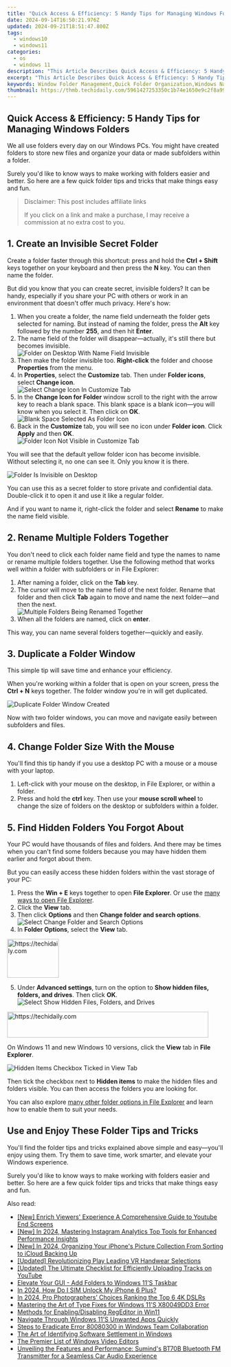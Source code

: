 ```yaml
---
title: "Quick Access & Efficiency: 5 Handy Tips for Managing Windows Folders"
date: 2024-09-14T16:50:21.976Z
updated: 2024-09-21T18:51:47.800Z
tags:
  - windows10
  - windows11
categories:
  - os
  - windows 11
description: "This Article Describes Quick Access & Efficiency: 5 Handy Tips for Managing Windows Folders"
excerpt: "This Article Describes Quick Access & Efficiency: 5 Handy Tips for Managing Windows Folders"
keywords: Window Folder Management,Quick Folder Organization,Windows Navigate Fast,Efficient File Access,Optimize Folder Use,Tips for Folder Control,Boosting System Speed
thumbnail: https://thmb.techidaily.com/5961427253350c1b74e1650e9c2f8a99858d6dfe3a81786842ed520231401b1b.jpg
---
```


## Quick Access & Efficiency: 5 Handy Tips for Managing Windows Folders

 We all use folders every day on our Windows PCs. You might have created folders to store new files and organize your data or made subfolders within a folder.

 Surely you'd like to know ways to make working with folders easier and better. So here are a few quick folder tips and tricks that make things easy and fun.

>  Disclaimer: This post includes affiliate links
>
>  If you click on a link and make a purchase, I may receive a commission at no extra cost to you.
>

## 1\. Create an Invisible Secret Folder

 Create a folder faster through this shortcut: press and hold the **Ctrl + Shift** keys together on your keyboard and then press the **N** key. You can then name the folder.

 But did you know that you can create secret, invisible folders? It can be handy, especially if you share your PC with others or work in an environment that doesn't offer much privacy. Here's how:

1. When you create a folder, the name field underneath the folder gets selected for naming. But instead of naming the folder, press the **Alt** key followed by the number **255**, and then hit **Enter**.
2. The name field of the folder will disappear—actually, it's still there but becomes invisible.  
![Folder on Desktop With Name Field Invisible](https://static1.makeuseofimages.com/wordpress/wp-content/uploads/2023/05/name-field-of-folder-invisible-1.jpg)
3. Then make the folder invisible too. **Right-click** the folder and choose **Properties** from the menu.
4. In **Properties**, select the **Customize** tab. Then under **Folder icons**, select **Change icon**.  
![Select Change Icon In Customize Tab](https://static1.makeuseofimages.com/wordpress/wp-content/uploads/2023/05/change-icon-in-customize-tab.jpg)
5. In the **Change Icon for Folder** window scroll to the right with the arrow key to reach a blank space. This blank space is a blank icon—you will know when you select it. Then click on **OK**.  
![Blank Space Selected As Folder Icon](https://static1.makeuseofimages.com/wordpress/wp-content/uploads/2023/05/select-blank-space-as-folder-icon.jpg)
6. Back in the **Customize** tab, you will see no icon under **Folder icon**. Click **Apply** and then **OK**.  
![Folder Icon Not Visible in Customize Tab](https://static1.makeuseofimages.com/wordpress/wp-content/uploads/2023/05/folder-icon-not-visible.jpg)

 You will see that the default yellow folder icon has become invisible. Without selecting it, no one can see it. Only you know it is there.

![Folder Is Invisible on Desktop](https://static1.makeuseofimages.com/wordpress/wp-content/uploads/2023/05/folder-is-invisible.jpg)

 You can use this as a secret folder to store private and confidential data. Double-click it to open it and use it like a regular folder.

 And if you want to name it, right-click the folder and select **Rename** to make the name field visible.

## 2\. Rename Multiple Folders Together

 You don't need to click each folder name field and type the names to name or rename multiple folders together. Use the following method that works well within a folder with subfolders or in File Explorer:

1. After naming a folder, click on the **Tab** key.
2. The cursor will move to the name field of the next folder. Rename that folder and then click **Tab** again to move and name the next folder—and then the next.  
![Multiple Folders Being Renamed Together](https://static1.makeuseofimages.com/wordpress/wp-content/uploads/2023/05/rename-multiple-folders-together.jpg)
3. When all the folders are named, click on **enter**.

 This way, you can name several folders together—quickly and easily.

## 3\. Duplicate a Folder Window

 This simple tip will save time and enhance your efficiency.

 When you're working within a folder that is open on your screen, press the **Ctrl + N** keys together. The folder window you're in will get duplicated.

![Duplicate Folder Window Created](https://static1.makeuseofimages.com/wordpress/wp-content/uploads/2023/05/duplicate-folder-window.jpg)

 Now with two folder windows, you can move and navigate easily between subfolders and files.

## 4\. Change Folder Size With the Mouse

 You'll find this tip handy if you use a desktop PC with a mouse or a mouse with your laptop.

1. Left-click with your mouse on the desktop, in File Explorer, or within a folder.
2. Press and hold the **ctrl** key. Then use your **mouse scroll wheel** to change the size of folders on the desktop or subfolders within a folder.

## 5\. Find Hidden Folders You Forgot About

 Your PC would have thousands of files and folders. And there may be times when you can't find some folders because you may have hidden them earlier and forgot about them.

 But you can easily access these hidden folders within the vast storage of your PC:

1. Press the **Win + E** keys together to open **File Explorer**. Or use the [many ways to open File Explorer](https://www.makeuseof.com/windows-open-file-explorer/).
2. Click the **View** tab.
3. Then click **Options** and then **Change folder and search options**.  
![Select Change Folder and Search Options](https://static1.makeuseofimages.com/wordpress/wp-content/uploads/2023/05/change-folder-options-file-explorer.jpg)
4. In **Folder Options**, select the **View** tab.

<!-- affiliate ads begin -->
<a href="https://25home.pxf.io/c/5597632/2148636/16836" target="_top" id="2148636">
  <img src="//a.impactradius-go.com/display-ad/16836-2148636" border="0" alt="https://techidaily.com" width="120" height="90"/>
</a>
<img height="0" width="0" src="https://25home.pxf.io/i/5597632/2148636/16836" style="position:absolute;visibility:hidden;" border="0" />
<!-- affiliate ads end -->

5. Under **Advanced settings**, turn on the option to **Show hidden files, folders, and drives**. Then click **OK**.  
![Select Show Hidden Files, Folders, and Drives](https://static1.makeuseofimages.com/wordpress/wp-content/uploads/2023/05/select-show-hidden-folders.jpg)

<!-- affiliate ads begin -->
<a href="https://bluettius.sjv.io/c/5597632/2139114/17108" target="_top" id="2139114">
  <img src="//a.impactradius-go.com/display-ad/17108-2139114" border="0" alt="https://techidaily.com" width="468" height="60"/>
</a>
<img height="0" width="0" src="https://bluettius.sjv.io/i/5597632/2139114/17108" style="position:absolute;visibility:hidden;" border="0" />
<!-- affiliate ads end -->

 On Windows 11 and new Windows 10 versions, click the **View** tab in **File Explorer**.

![Hidden Items Checkbox Ticked in View Tab](https://static1.makeuseofimages.com/wordpress/wp-content/uploads/2023/05/tick-hidden-items-options.jpg)

 Then tick the checkbox next to **Hidden items** to make the hidden files and folders visible. You can then access the folders you are looking for.

 You can also explore [many other folder options in File Explorer](https://www.makeuseof.com/windows-folder-options-guide/) and learn how to enable them to suit your needs.

## Use and Enjoy These Folder Tips and Tricks

 You'll find the folder tips and tricks explained above simple and easy—you'll enjoy using them. Try them to save time, work smarter, and elevate your Windows experience.

 Surely you'd like to know ways to make working with folders easier and better. So here are a few quick folder tips and tricks that make things easy and fun.

<ins class="adsbygoogle"
      style="display:block"
      data-ad-client="ca-pub-7571918770474297"
      data-ad-slot="8358498916"
      data-ad-format="auto"
      data-full-width-responsive="true"></ins>
    

<span class="atpl-alsoreadstyle">Also read:</span>
<div><ul>
<li><a href="https://youtube-videos.techidaily.com/new-enrich-viewers-experience-a-comprehensive-guide-to-youtube-end-screens/"><u>[New] Enrich Viewers' Experience A Comprehensive Guide to Youtube End Screens</u></a></li>
<li><a href="https://instagram-video-files.techidaily.com/new-in-2024-mastering-instagram-analytics-top-tools-for-enhanced-performance-insights/"><u>[New] In 2024, Mastering Instagram Analytics Top Tools for Enhanced Performance Insights</u></a></li>
<li><a href="https://article-knowledge.techidaily.com/new-in-2024-organizing-your-iphones-picture-collection-from-sorting-to-icloud-backing-up/"><u>[New] In 2024, Organizing Your iPhone's Picture Collection From Sorting to iCloud Backing Up</u></a></li>
<li><a href="https://extra-support.techidaily.com/updated-revolutionizing-play-leading-vr-handwear-selections/"><u>[Updated] Revolutionizing Play Leading VR Handwear Selections</u></a></li>
<li><a href="https://some-tips.techidaily.com/updated-the-ultimate-checklist-for-efficiently-uploading-tracks-on-youtube/"><u>[Updated] The Ultimate Checklist for Efficiently Uploading Tracks on YouTube</u></a></li>
<li><a href="https://win11.techidaily.com/elevate-your-gui-add-folders-to-windows-11s-taskbar/"><u>Elevate Your GUI - Add Folders to Windows 11'S Taskbar</u></a></li>
<li><a href="https://sim-unlock.techidaily.com/in-2024-how-do-i-sim-unlock-my-iphone-6-plus-by-drfone-ios/"><u>In 2024, How Do I SIM Unlock My iPhone 6 Plus?</u></a></li>
<li><a href="https://fox-helps.techidaily.com/in-2024-pro-photographers-choices-ranking-the-top-6-4k-dslrs/"><u>In 2024, Pro Photographers’ Choices Ranking the Top 6 4K DSLRs</u></a></li>
<li><a href="https://win11.techidaily.com/mastering-the-art-of-type-fixes-for-windows-11s-x80049dd3-error/"><u>Mastering the Art of Type Fixes for Windows 11'S X80049DD3 Error</u></a></li>
<li><a href="https://win11.techidaily.com/methods-for-enablingdisabling-regeditor-in-win11/"><u>Methods for Enabling/Disabling RegEditor in Win11</u></a></li>
<li><a href="https://win11.techidaily.com/navigate-through-windows-11s-unwanted-apps-quickly/"><u>Navigate Through Windows 11'S Unwanted Apps Quickly</u></a></li>
<li><a href="https://win11.techidaily.com/steps-to-eradicate-error-80080300-in-windows-team-collaboration/"><u>Steps to Eradicate Error 80080300 in Windows Team Collaboration</u></a></li>
<li><a href="https://win11.techidaily.com/the-art-of-identifying-software-settlement-in-windows/"><u>The Art of Identifying Software Settlement in Windows</u></a></li>
<li><a href="https://win11.techidaily.com/the-premier-list-of-windows-video-editors/"><u>The Premier List of Windows Video Editors</u></a></li>
<li><a href="https://buynow-reviews.techidaily.com/unveiling-the-features-and-performance-suminds-bt70b-bluetooth-fm-transmitter-for-a-seamless-car-audio-experience/"><u>Unveiling the Features and Performance: Sumind's BT70B Bluetooth FM Transmitter for a Seamless Car Audio Experience</u></a></li>
</ul></div>

